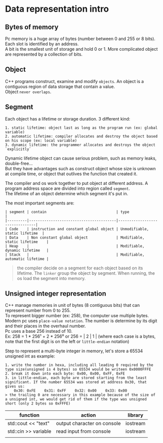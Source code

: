 # Data representation intro


## Bytes of memory

Pc memory is a huge array of bytes (number between 0 and 255 or 8 bits). Each slot is identified by an address.  
A bit is the smallest unit of storage and hold 0 or 1. More complicated object are represented by a collection of bits.

## Object

C++ programs construct, examine and modify `objects`. An object is a contiguous region of data storage that contain a value.  
Object `never overlaps`.

## Segment

Each object has a lifetime or storage duration. 3 different kind:

    1. static lifetime: object last as long as the program run (ex: global variable)
    2. automatic lifetime: compiler allocates and destroy the object based on his scope (ex: local variable)
    3. dynamic lifetime: the programmer allocates and destroys the object `explicitly`
     
Dynamic lifetime object can cause serious problem, such as memory leaks, double-free...  
But they have advantages such as construct object whose size is unknown at compile time, or object that outlives the function that created it.

The compiler and os work together to put object at  different address. A program address space are divided into region called `segment`.  
The lifetime of an object determine which segment it's put in.

The most important segments are:

    | segment | contain                                | type                           |
    |---------|----------------------------------------|--------------------------------|
    | Code    | instruction and constant global object | Unmodifiable, static lifetime  |
    | Data    | Non constant global object             | Modifiable, static lifetime    |
    | Heap    |                                        | Modifiable, dynamic lifetime   |
    | Stack   |                                        | Modifiable, automatic lifetime |
    
> the compiler decide on a segment for each object based on its lifetime. The `linker` group the object by segment. When running, the os load the segment into memory.


## Unsigned integer representation

C++ manage memories in unit of bytes (8 contiguous bits) that can represent number from 0 to 255.  
To represent bigger number (ex: 258), the computer use multiple bytes. Modern pc uses `place-value notation`. The number is determine by its digit and their places in the overhaul number.  
Pc uses a base 256 instead of 10.  
Ex: 258 = 1 * 256¹ + 2 * 256⁰
or
256 = | 2 | 1 | (where each case is a bytes, note that the first digit is on the left or `little-endian` notation)

Step to represent a multi-byte integer in memory, let's store a 65534 unsigned int as example:

    1. write the number in hexa, including all leading 0 required by the type size(unsigned is 4 bytes) so 65534 would be writeen 0x0000FFFE
    2. break it down into each byte: 0x00, 0x00, 0xFF, 0xFE
    3. in little-endian, each byte are stored starting from the least significant. If the number 65534 was stored at address 0x30, that gives us:
        0x30: 0xFE    0x31: 0xFF    0x32: 0x00    0x33: 0x00
    > the trailing 0 are necessary in this example because of the size of a unsigned int, we would get rid of them if the type was unsigned short (only 2 bytes so 0xFFFE)



| function             | action                      | library  |
|----------------------|-----------------------------|----------|
| std::cout << "text"  | output character on console | iostream |
| std::cin >> variable | read input from console     | iostream |
|                      |                             |          |
